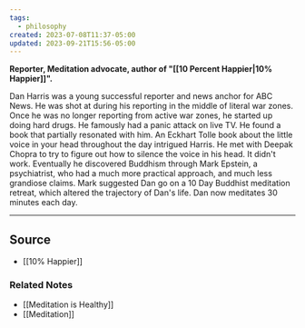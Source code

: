 ```yaml
---
tags:
  - philosophy
created: 2023-07-08T11:37-05:00
updated: 2023-09-21T15:56-05:00
---
```

**Reporter, Meditation advocate, author of "[[10 Percent Happier|10% Happier]]".**

Dan Harris was a young successful reporter and news anchor for ABC News. He was shot at during his reporting in the middle of literal war zones. Once he was no longer reporting from active war zones, he started up doing hard drugs. He famously had a panic attack on live TV. He found a book that partially resonated with him. An Eckhart Tolle book about the little voice in your head throughout the day intrigued Harris. He met with Deepak Chopra to try to figure out how to silence the voice in his head. It didn't work. Eventually he discovered Buddhism through Mark Epstein, a psychiatrist, who had a much more practical approach, and much less grandiose claims. Mark suggested Dan go on a 10 Day Buddhist meditation retreat, which altered the trajectory of Dan's life. Dan now meditates 30 minutes each day.

---

## Source
- [[10% Happier]]

### Related Notes
- [[Meditation is Healthy]]
- [[Meditation]]